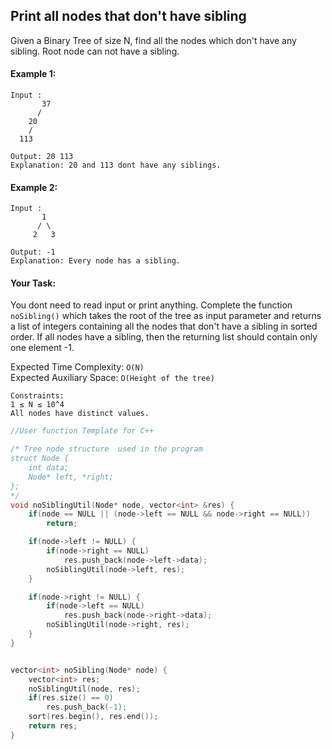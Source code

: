 ## Print all nodes that don't have sibling

Given a Binary Tree of size N, find all the nodes which don't have any sibling. Root node can not have a sibling.

#### Example 1:

```
Input :
       37
      /
    20
    /
  113

Output: 20 113
Explanation: 20 and 113 dont have any siblings.
```

#### Example 2:

```
Input :
       1
      / \
     2   3

Output: -1
Explanation: Every node has a sibling.
```

#### Your Task:

You dont need to read input or print anything. Complete the function `noSibling()` which takes the root of the tree as input parameter and returns a list of integers containing all the nodes that don't have a sibling in sorted order. If all nodes have a sibling, then the returning list should contain only one element -1.

Expected Time Complexity: `O(N)`  
Expected Auxiliary Space: `O(Height of the tree)`

```
Constraints:
1 ≤ N ≤ 10^4
All nodes have distinct values.
```

```c++
//User function Template for C++

/* Tree node structure  used in the program
struct Node {
    int data;
    Node* left, *right;
};
*/
void noSiblingUtil(Node* node, vector<int> &res) {
    if(node == NULL || (node->left == NULL && node->right == NULL))
        return;

    if(node->left != NULL) {
        if(node->right == NULL)
            res.push_back(node->left->data);
        noSiblingUtil(node->left, res);
    }

    if(node->right != NULL) {
        if(node->left == NULL)
            res.push_back(node->right->data);
        noSiblingUtil(node->right, res);
    }
}


vector<int> noSibling(Node* node) {
    vector<int> res;
    noSiblingUtil(node, res);
    if(res.size() == 0)
        res.push_back(-1);
    sort(res.begin(), res.end());
    return res;
}
```
